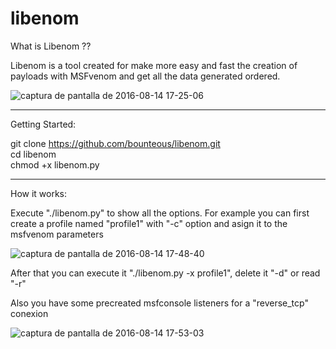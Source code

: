 # libenom

What is Libenom ??

Libenom is a tool created for make more easy and fast the creation of payloads with MSFvenom and get all the data generated ordered.

![captura de pantalla de 2016-08-14 17-25-06](https://cloud.githubusercontent.com/assets/16175933/17650072/1ea48a38-6244-11e6-981f-afd68191c50c.png)

<hr/>

Getting Started:

git clone https://github.com/bounteous/libenom.git <br/>
cd libenom<br/>
chmod +x libenom.py<br/>

<hr/>

How it works:

Execute "./libenom.py" to show all the options. For example you can first create a profile named "profile1" with "-c" option and asign it to the msfvenom parameters 

![captura de pantalla de 2016-08-14 17-48-40](https://cloud.githubusercontent.com/assets/16175933/17650180/624cd6a2-6247-11e6-9a50-a1d03d4b9745.png)

After that you can execute it "./libenom.py -x profile1", delete it "-d" or read "-r"

Also you have some precreated msfconsole listeners for a "reverse_tcp" conexion

![captura de pantalla de 2016-08-14 17-53-03](https://cloud.githubusercontent.com/assets/16175933/17650201/f9236ae6-6247-11e6-8b2f-c528bdb5788a.png)
